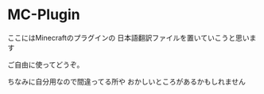 # MC-Plugin
ここにはMinecraftのプラグインの
日本語翻訳ファイルを置いていこうと思います

ご自由に使ってどうぞ。

ちなみに自分用なので間違ってる所や  おかしいところがあるかもしれません
